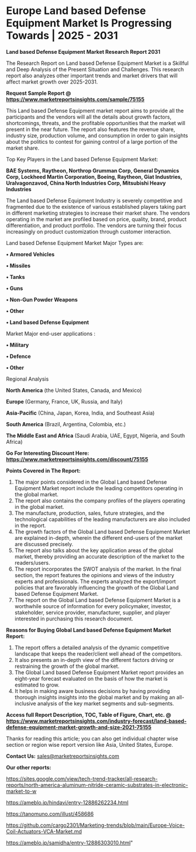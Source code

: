 # Europe Land based Defense Equipment Market Is Progressing Towards | 2025 - 2031

<strong>Land based Defense Equipment Market Research Report 2031</strong>

The Research Report on Land based Defense Equipment Market is a Skillful and Deep Analysis of the Present Situation and Challenges. This research report also analyzes other important trends and market drivers that will affect market growth over 2025-2031.

<strong>Request Sample Report @ <a href=https://www.marketreportsinsights.com/sample/75155>https://www.marketreportsinsights.com/sample/75155</a></strong>

This Land based Defense Equipment market report aims to provide all the participants and the vendors will all the details about growth factors, shortcomings, threats, and the profitable opportunities that the market will present in the near future. The report also features the revenue share, industry size, production volume, and consumption in order to gain insights about the politics to contest for gaining control of a large portion of the market share.

Top Key Players in the Land based Defense Equipment Market:

<strong>BAE Systems, Raytheon, Northrop Grumman Corp, General Dynamics Corp, Lockheed Martin Corporation, Boeing, Raytheon, Giat Industries, Uralvagonzavod, China North Industries Corp, Mitsubishi Heavy Industries</strong>

The Land based Defense Equipment Industry is severely competitive and fragmented due to the existence of various established players taking part in different marketing strategies to increase their market share. The vendors operating in the market are profiled based on price, quality, brand, product differentiation, and product portfolio. The vendors are turning their focus increasingly on product customization through customer interaction.

Land based Defense Equipment Market Major Types are:

<strong>• Armored Vehicles

• Missiles

• Tanks

• Guns

• Non-Gun Powder Weapons

• Other

• Land based Defense Equipment</strong>

Market Major end-user applications :

<strong>• Military

• Defence

• Other</strong>

Regional Analysis

</u><strong><b>North America</b></strong> (the United States, Canada, and Mexico)

<strong><b>Europe </b></strong>(Germany, France, UK, Russia, and Italy)

<strong><b>Asia-Pacific</b></strong> (China, Japan, Korea, India, and Southeast Asia)

<strong><b>South America</b></strong> (Brazil, Argentina, Colombia, etc.)

<strong><b>The Middle East and Africa</b></strong> (Saudi Arabia, UAE, Egypt, Nigeria, and South Africa)

<strong>Go For Interesting Discount Here: <a href=https://www.marketreportsinsights.com/discount/75155>https://www.marketreportsinsights.com/discount/75155</a></strong>

<strong>Points Covered in The Report:</strong>
<ol>
  <li>The major points considered in the Global Land based Defense Equipment Market report include the leading competitors operating in the global market.</li>
  <li>The report also contains the company profiles of the players operating in the global market.</li>
  <li>The manufacture, production, sales, future strategies, and the technological capabilities of the leading manufacturers are also included in the report.</li>
  <li>The growth factors of the Global Land based Defense Equipment Market are explained in-depth, wherein the different end-users of the market are discussed precisely.</li>
  <li>The report also talks about the key application areas of the global market, thereby providing an accurate description of the market to the readers/users.</li>
  <li>The report incorporates the SWOT analysis of the market. In the final section, the report features the opinions and views of the industry experts and professionals. The experts analyzed the export/import policies that are favorably influencing the growth of the Global Land based Defense Equipment Market.</li>
  <li>The report on the Global Land based Defense Equipment Market is a worthwhile source of information for every policymaker, investor, stakeholder, service provider, manufacturer, supplier, and player interested in purchasing this research document.</li>
</ol>
<strong>Reasons for Buying Global Land based Defense Equipment Market Report:</strong>

<ol>
  <li>The report offers a detailed analysis of the dynamic competitive landscape that keeps the reader/client well ahead of the competitors.</li>
  <li>It also presents an in-depth view of the different factors driving or restraining the growth of the global market.</li>
  <li>The Global Land based Defense Equipment Market report provides an eight-year forecast evaluated on the basis of how the market is estimated to grow.</li>
  <li>It helps in making aware business decisions by having providing thorough insights insights into the global market and by making an all-inclusive analysis of the key market segments and sub-segments.</li>
</ol>
<strong>Access full Report Description, TOC, Table of Figure, Chart, etc. @ <a href=https://www.marketreportsinsights.com/industry-forecast/land-based-defense-equipment-market-growth-and-size-2021-75155>https://www.marketreportsinsights.com/industry-forecast/land-based-defense-equipment-market-growth-and-size-2021-75155</a></strong>


Thanks for reading this article; you can also get individual chapter wise section or region wise report version like Asia, United States, Europe.

<strong>Contact Us:</strong>
sales@marketreportsinsights.com

<strong>Our other reports:</strong>

<a href=https://sites.google.com/view/tech-trend-tracker/all-research-reports/north-america-aluminum-nitride-ceramic-substrates-in-electronic-market-to-w>https://sites.google.com/view/tech-trend-tracker/all-research-reports/north-america-aluminum-nitride-ceramic-substrates-in-electronic-market-to-w</a>

<a href=https://ameblo.jp/hindavi/entry-12886262234.html>https://ameblo.jp/hindavi/entry-12886262234.html</a>

<a href=https://tanomuno.com/illust/458686>https://tanomuno.com/illust/458686</a>

<a href=https://github.com/cargo2301/Marketing-trends/blob/main/Europe-Voice-Coil-Actuators-VCA-Market.md>https://github.com/cargo2301/Marketing-trends/blob/main/Europe-Voice-Coil-Actuators-VCA-Market.md</a>

<a href=https://ameblo.jp/samidha/entry-12886303010.html>https://ameblo.jp/samidha/entry-12886303010.html</a>"
